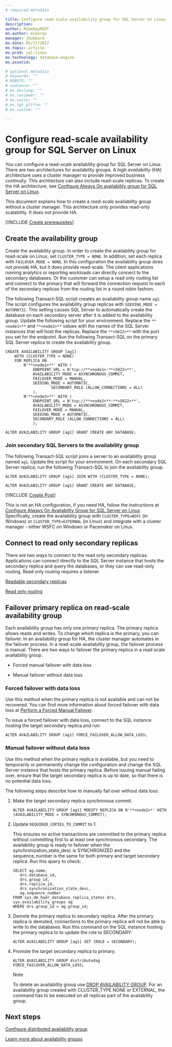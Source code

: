 ```yaml
---
# required metadata

title: Configure read-scale availability group for SQL Server on Linux | Microsoft Docs
description: 
author: MikeRayMSFT 
ms.author: mikeray 
manager: jhubbard
ms.date: 05/17/2017
ms.topic: article
ms.prod: sql-linux
ms.technology: database-engine
ms.assetid: 

# optional metadata
# keywords: ""
# ROBOTS: ""
# audience: ""
# ms.devlang: ""
# ms.reviewer: ""
# ms.suite: ""
# ms.tgt_pltfrm: ""
# ms.custom: ""

---
```


# Configure read-scale availability group for SQL Server on Linux

You can configure a read-scale availability group for SQL Server on Linux. There are two architectures for availability groups. A *high availability* (HA) architecture uses a cluster manager to provide improved business continuity. This architecture can also include read-scale replicas. To create the HA architecture, see [Configure Always On availability group for SQL Server on Linux](sql-server-linux-availability-group-configure-ha.md).

This document explains how to create a *read-scale* availability group without a cluster manager. This architecture only provides read-only scalability. It does not provide HA.

[!INCLUDE [Create prerequisites](../includes/ss-linux-cluster-availability-group-create-prereq.md)]

## Create the availability group

Create the availability group. In order to create the availability group for read-scale on Linux, set `CLUSTER_TYPE = NONE`. In addition, set each replica with `FAILOVER_MODE = NONE`. In this configuration the availability group does not provide HA, but it does provide read-scale. The client applications running analytics or reporting workloads can directly connect to the secondary databases. Or the customer can setup a read only routing list and connect to the primary that will forward the connection request to each of the secondary replicas from the routing list in a round robin fashion.

The following Transact-SQL script creates an availability group name `ag1`. The script configures the availability group replicas with `SEEDING_MODE = AUTOMATIC`. This setting causes SQL Server to automatically create the database on each secondary server after it is added to the availability group. Update the following script for your environment. Replace the  `**<node1>**` and `**<node2>**` values with the names of the SQL Server instances that will host the replicas. Replace the `**<5022>**` with the port you set for the endpoint. Run the following Transact-SQL on the primary SQL Server replica to create the availability group.

```Transact-SQL
CREATE AVAILABILITY GROUP [ag1]
    WITH (CLUSTER_TYPE = NONE)
    FOR REPLICA ON
        N'**<node1>**' WITH (
            ENDPOINT_URL = N'tcp://**<node1>:**<5022>**',
		    AVAILABILITY_MODE = ASYNCHRONOUS_COMMIT,
		    FAILOVER_MODE = MANUAL,
		    SEEDING_MODE = AUTOMATIC,
                    SECONDARY_ROLE (ALLOW_CONNECTIONS = ALL)
		    ),
        N'**<node2>**' WITH ( 
		    ENDPOINT_URL = N'tcp://**<node2>**:**<5022>**', 
		    AVAILABILITY_MODE = ASYNCHRONOUS_COMMIT,
		    FAILOVER_MODE = MANUAL,
		    SEEDING_MODE = AUTOMATIC,
		    SECONDARY_ROLE (ALLOW_CONNECTIONS = ALL)
		    );
		
ALTER AVAILABILITY GROUP [ag1] GRANT CREATE ANY DATABASE;
```

### Join secondary SQL Servers to the availability group

The following Transact-SQL script joins a server to an availability group named `ag1`. Update the script for your environment. On each secondary SQL Server replica, run the following Transact-SQL to join the availability group.

```Transact-SQL
ALTER AVAILABILITY GROUP [ag1] JOIN WITH (CLUSTER_TYPE = NONE);
		 
ALTER AVAILABILITY GROUP [ag1] GRANT CREATE ANY DATABASE;
```

[!INCLUDE [Create Post](../includes/ss-linux-cluster-availability-group-create-post.md)]

This is not an HA configuration, if you need HA, follow the instructions at [Configure Always On Availability Group for SQL Server on Linux](sql-server-linux-availability-group-configure-ha.md). Specifically, create the availability group with `CLUSTER_TYPE=WSFC` (in Windows) or `CLUSTER_TYPE=EXTERNAL` (in Linux) and integrate with a cluster manager - either WSFC on Windows or Pacemaker on Linux.

## Connect to read only secondary replicas

There are two ways to connect to the read only secondary replicas. Applications can connect directly to the SQL Server instance that hosts the secondary replica and query the databases, or they can use read-only routing. Read only routing requires a listener.

[Readable secondary replicas](../database-engine/availability-groups/windows/active-secondaries-readable-secondary-replicas-always-on-availability-groups.md)

[Read only routing](../database-engine/availability-groups/windows/listeners-client-connectivity-application-failover.md#ConnectToSecondary)

## Failover primary replica on read-scale availability group

Each availability group has only one primary replica. The primary replica allows reads and writes. To change which replica is the primary, you can failover. In an availability group for HA, the cluster manager automates in the failover process. In a read-scale availability group, the failover process is manual. There are two ways to failover the primary replica in a read scale availability group.

- Forced manual failover with data loss

- Manual failover without data loss

### Forced failover with data loss

Use this method when the primary replica is not available and can not be recovered. You can find more information about forced failover with data loss at [Perform a Forced Manual Failover](../database-engine/availability-groups/windows/perform-a-forced-manual-failover-of-an-availability-group-sql-server.md).

To issue a forced failover with data loss, connect to the SQL instance hosting the target secondary replica and run:
```Transact-SQL
ALTER AVAILABILITY GROUP [ag1] FORCE_FAILOVER_ALLOW_DATA_LOSS;
```

### Manual failover without data loss

Use this method when the primary replica is available, but you need to temporarily or permanently change the configuration and change the SQL Server instance that hosts the primary replica. Before issuing manual failing over, ensure that the target secondary replica is up to date, so that there is no potential data loss. 

The following steps describe how to manually fail over without data loss:

1. Make the target secondary replica synchronous commit.

   ```Transact-SQL
   ALTER AVAILABILITY GROUP [ag1] MODIFY REPLICA ON N'**<node2>*' WITH (AVAILABILITY_MODE = SYNCHRONOUS_COMMIT);
   ```
1. Update `REQUIRED_COPIES_TO_COMMIT` to 1.

   This ensures no active transactions are committed to the primary replica without committing first to at least one synchronous secondary. The availability group is ready to failover when the synchronization_state_desc is SYNCHRONIZED and the sequence_number is the same for both primary and target secondary replica. Run this query to check:

   ```Transact-SQL
   SELECT ag.name, 
      drs.database_id, 
      drs.group_id, 
      drs.replica_id, 
      drs.synchronization_state_desc, 
      ag.sequence_number
   FROM sys.dm_hadr_database_replica_states drs, sys.availability_groups ag
   WHERE drs.group_id = ag.group_id; 
   ```

1. Demote the primary replica to secondary replica. After the primary replica is demoted, connections to the primary replica will not be able to write to the databases. Run this command on the SQL instance hosting the primary replica to to update the role to SECONDARY:

   ```Transact-SQL
   ALTER AVAILABILITY GROUP [ag1] SET (ROLE = SECONDARY); 
   ```

1. Promote the target secondary replica to primary. 

   ```Transact-SQL
   ALTER AVAILABILITY GROUP distributedag FORCE_FAILOVER_ALLOW_DATA_LOSS; 
   ```  

   > [!NOTE] 
   > To delete an availability group use [DROP AVAILABILITY GROUP](https://docs.microsoft.com/en-us/sql/t-sql/statements/drop-availability-group-transact-sql). For an availability group created with CLUSTER_TYPE NONE or EXTERNAL, the command has to be executed on all replicas part of the availability group.

## Next steps

[Configure distributed availability group](..\database-engine\availability-groups\windows\distributed-availability-groups-always-on-availability-groups.md)

[Learn more about availability groups](..\database-engine\availability-groups\windows\overview-of-always-on-availability-groups-sql-server.md)


